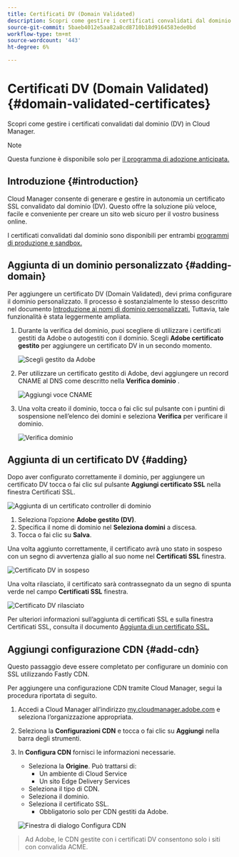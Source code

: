 ```yaml
---
title: Certificati DV (Domain Validated)
description: Scopri come gestire i certificati convalidati dal dominio (DV) in Cloud Manager.
source-git-commit: 5baeb4012e5aa82a8cd8710b18d9164583ede0bd
workflow-type: tm+mt
source-wordcount: '443'
ht-degree: 6%

---
```



# Certificati DV (Domain Validated) {#domain-validated-certificates}

Scopri come gestire i certificati convalidati dal dominio (DV) in Cloud Manager.

>[!NOTE]
>
>Questa funzione è disponibile solo per [il programma di adozione anticipata.](/help/implementing/cloud-manager/release-notes/current.md#early-adoption)

## Introduzione {#introduction}

Cloud Manager consente di generare e gestire in autonomia un certificato SSL convalidato dal dominio (DV). Questo offre la soluzione più veloce, facile e conveniente per creare un sito web sicuro per il vostro business online.

I certificati convalidati dal dominio sono disponibili per entrambi [programmi di produzione e sandbox.](/help/implementing/cloud-manager/getting-access-to-aem-in-cloud/program-types.md)

## Aggiunta di un dominio personalizzato {#adding-domain}

Per aggiungere un certificato DV (Domain Validated), devi prima configurare il dominio personalizzato. Il processo è sostanzialmente lo stesso descritto nel documento [Introduzione ai nomi di dominio personalizzati.](/help/implementing/cloud-manager/custom-domain-names/introduction.md) Tuttavia, tale funzionalità è stata leggermente ampliata.

1. Durante la verifica del dominio, puoi scegliere di utilizzare i certificati gestiti da Adobe o autogestiti con il dominio. Scegli **Adobe certificato gestito** per aggiungere un certificato DV in un secondo momento.

   ![Scegli gestito da Adobe](assets/verify-domain-dialog.png)

1. Per utilizzare un certificato gestito di Adobe, devi aggiungere un record CNAME al DNS come descritto nella **Verifica dominio** .

   ![Aggiungi voce CNAME](assets/verify-domain-dialog-adobe-managed.png)

1. Una volta creato il dominio, tocca o fai clic sul pulsante con i puntini di sospensione nell’elenco dei domini e seleziona **Verifica** per verificare il dominio.

   ![Verifica dominio](assets/verify-domain.png)

## Aggiunta di un certificato DV {#adding}

Dopo aver configurato correttamente il dominio, per aggiungere un certificato DV tocca o fai clic sul pulsante **Aggiungi certificato SSL** nella finestra Certificati SSL.

![Aggiunta di un certificato controller di dominio](/help/implementing/cloud-manager/assets/ssl/add-dv-certificate.png)

1. Seleziona l’opzione **Adobe gestito (DV)**.
1. Specifica il nome di dominio nel **Seleziona domini** a discesa.
1. Tocca o fai clic su **Salva**.

Una volta aggiunto correttamente, il certificato avrà uno stato in sospeso con un segno di avvertenza giallo al suo nome nel **Certificati SSL** finestra.

![Certificato DV in sospeso](assets/pending-dv-certificate.png)

Una volta rilasciato, il certificato sarà contrassegnato da un segno di spunta verde nel campo **Certificati SSL** finestra.

![Certificato DV rilasciato](assets/issued-dv-certificate.png)

Per ulteriori informazioni sull’aggiunta di certificati SSL e sulla finestra Certificati SSL, consulta il documento [Aggiunta di un certificato SSL.](add-ssl-certificate.md)

## Aggiungi configurazione CDN {#add-cdn}

Questo passaggio deve essere completato per configurare un dominio con SSL utilizzando Fastly CDN.

Per aggiungere una configurazione CDN tramite Cloud Manager, segui la procedura riportata di seguito.

1. Accedi a Cloud Manager all’indirizzo [my.cloudmanager.adobe.com](https://my.cloudmanager.adobe.com/) e seleziona l’organizzazione appropriata.

1. Seleziona la **Configurazioni CDN** e tocca o fai clic su **Aggiungi** nella barra degli strumenti.

1. In **Configura CDN** fornisci le informazioni necessarie.

   * Seleziona la **Origine**. Può trattarsi di:
      * Un ambiente di Cloud Service
      * Un sito Edge Delivery Services
   * Seleziona il tipo di CDN.
   * Seleziona il dominio.
   * Seleziona il certificato SSL.
      * Obbligatorio solo per CDN gestiti da Adobe.

   ![Finestra di dialogo Configura CDN](assets/configure-cdn-dialog.png)

>
>
>Ad Adobe, le CDN gestite con i certificati DV consentono solo i siti con convalida ACME.
